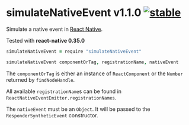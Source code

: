 
# simulateNativeEvent v1.1.0 [![stable](http://badges.github.io/stability-badges/dist/stable.svg)](http://github.com/badges/stability-badges)

Simulate a native event in [React Native](http://github.com/facebook/react-native).

Tested with **react-native 0.35.0**

```coffee
simulateNativeEvent = require "simulateNativeEvent"

simulateNativeEvent componentOrTag, registrationName, nativeEvent
```

The `componentOrTag` is either an instance of `ReactComponent` or the `Number` returned by `findNodeHandle`.

All available `registrationName`s can be found in `ReactNativeEventEmitter.registrationNames`.

The `nativeEvent` must be an `Object`. It will be passed to the `ResponderSyntheticEvent` constructor.
